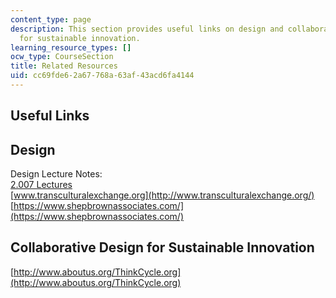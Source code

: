 ```yaml
---
content_type: page
description: This section provides useful links on design and collaborative design
  for sustainable innovation.
learning_resource_types: []
ocw_type: CourseSection
title: Related Resources
uid: cc69fde6-2a67-768a-63af-43acd6fa4144
---
```


Useful Links
------------

Design
------

Design Lecture Notes:  
[2.007 Lectures](/courses/2-007-design-and-manufacturing-i-spring-2009/pages/lecture-notes)  
[www.transculturalexchange.org](http://www.transculturalexchange.org/)  
[https://www.shepbrownassociates.com/](https://www.shepbrownassociates.com/)

Collaborative Design for Sustainable Innovation
-----------------------------------------------

[http://www.aboutus.org/ThinkCycle.org](http://www.aboutus.org/ThinkCycle.org)